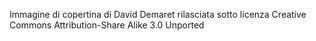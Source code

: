 Immagine di copertina di David Demaret rilasciata sotto licenza Creative Commons Attribution-Share Alike 3.0 Unported
